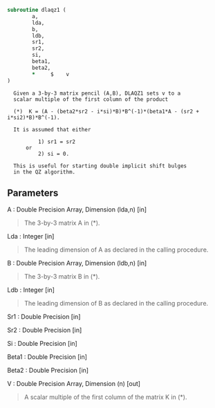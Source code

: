 ```fortran
subroutine dlaqz1 (
		a,
		lda,
		b,
		ldb,
		sr1,
		sr2,
		si,
		beta1,
		beta2,
		*     $    v
)
```

      Given a 3-by-3 matrix pencil (A,B), DLAQZ1 sets v to a
      scalar multiple of the first column of the product

      (*)  K = (A - (beta2*sr2 - i*si)*B)*B^(-1)*(beta1*A - (sr2 + i*si2)*B)*B^(-1).

      It is assumed that either

              1) sr1 = sr2
          or
              2) si = 0.

      This is useful for starting double implicit shift bulges
      in the QZ algorithm.

## Parameters
A : Double Precision Array, Dimension (lda,n) [in]
> The 3-by-3 matrix A in (*).

Lda : Integer [in]
> The leading dimension of A as declared in
> the calling procedure.

B : Double Precision Array, Dimension (ldb,n) [in]
> The 3-by-3 matrix B in (*).

Ldb : Integer [in]
> The leading dimension of B as declared in
> the calling procedure.

Sr1 : Double Precision [in]

Sr2 : Double Precision [in]

Si : Double Precision [in]

Beta1 : Double Precision [in]

Beta2 : Double Precision [in]

V : Double Precision Array, Dimension (n) [out]
> A scalar multiple of the first column of the
> matrix K in (*).


